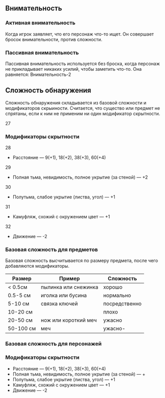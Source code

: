 ## Внимательность

### Активная внимательность
Когда игрок заявляет, что его персонаж что-то ищет. Он совершает бросок внимательности, против сложности.

### Пассивная внимательность
Пассивная внимательность используется без броска, когда персонаж не прикладывает никаких усилий, чтобы заметить что-то.
Она равняется: Внимательность-2

## Сложность обнаружения
Сложность обнаружения складывается из базовой сложности и модификаторов скрыиности. Считается, что существо или предмет не спрятаны, если к ним не применим ни один модификатор скрытности.
​

27

### Модификаторы скрытности

28

* Расстояние — 9(+1), 18(+2), 38(+3), 60(+4)

29

* Полная тьма, невидимость, полное укрытие (за стеной) — +2

30

* Полутьма, слабое укрытие (листва, угол) — +1

31

* Камуфляж, схожий с окружением цвет — +1

32

* Движение — -2
### Базовая сложность для предметов
Базовая сложность высчитывается по размеру предмета, после чего добавляются модификаторы.

| Размер    | Пример               | Сложность     |
|-----------|----------------------|---------------|
| < 0.5см   | пылинка или снежинка | хорошо        |
| 0.5-5 см  | иголка или бусина    | нормально     |
| 5-10 см   | связка ключей        | посредственно |
| 10-20 см  |                      | плохо         |
| 20-50 см  | нож или короткий меч | ужасно        |
| 50-100 см | меч                  | ужасно-       |

### Базовая сложность для персонажей

### Модификаторы скрытности
* Расстояние — 9(+1), 18(+2), 38(+3), 60(+4)
* Полная тьма, невидимость, полное укрытие (за стеной) — +
* Полутьма, слабое укрытие (листва, угол) — +1
* Камуфляж, схожий с окружением цвет — +1
* Движение — -2
